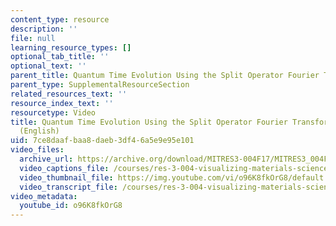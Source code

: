 ```yaml
---
content_type: resource
description: ''
file: null
learning_resource_types: []
optional_tab_title: ''
optional_text: ''
parent_title: Quantum Time Evolution Using the Split Operator Fourier Transform Algorithm
parent_type: SupplementalResourceSection
related_resources_text: ''
resource_index_text: ''
resourcetype: Video
title: Quantum Time Evolution Using the Split Operator Fourier Transform Algorithm
  (English)
uid: 7ce8daaf-baa8-daeb-3df4-6a5e9e95e101
video_files:
  archive_url: https://archive.org/download/MITRES3-004F17/MITRES3_004F17_2017EPFL_anon2_en_300k.mp4
  video_captions_file: /courses/res-3-004-visualizing-materials-science-fall-2017/1c1737e1bfc154838722f06fab5a1faf_o96K8fkOrG8.vtt
  video_thumbnail_file: https://img.youtube.com/vi/o96K8fkOrG8/default.jpg
  video_transcript_file: /courses/res-3-004-visualizing-materials-science-fall-2017/a2a59295af9da2649d7d52fbcf1f3107_o96K8fkOrG8.pdf
video_metadata:
  youtube_id: o96K8fkOrG8
---
```

